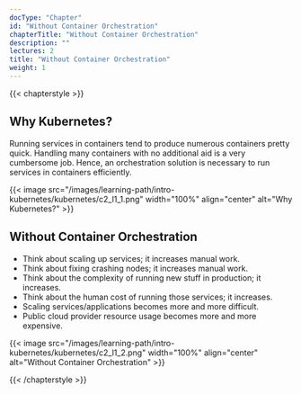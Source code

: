```yaml
---
docType: "Chapter"
id: "Without Container Orchestration"
chapterTitle: "Without Container Orchestration"
description: ""
lectures: 2
title: "Without Container Orchestration"
weight: 1
---
```

{{< chapterstyle >}}

<h2 class="chapter-sub-heading">Why Kubernetes?</h2>

Running services in containers tend to produce numerous containers pretty quick. Handling many containers with no additional aid is a very cumbersome job. Hence, an orchestration solution is necessary to run services in containers efficiently.

{{< image src="/images/learning-path/intro-kubernetes/kubernetes/c2_l1_1.png" width="100%" align="center" alt="Why Kubernetes?" >}}

<h2 class="chapter-sub-heading">Without Container Orchestration</h2>

<ul>
    <li>Think about scaling up services; it increases manual work.</li>
    <li>Think about fixing crashing nodes; it increases manual work.</li>
    <li>Think about the complexity of running new stuff in production; it increases.</li>
    <li>Think about the human cost of running those services; it increases.</li>
    <li>Scaling services/applications becomes more and more difficult.</li>
    <li>Public cloud provider resource usage becomes more and more expensive.</li>
</ul>

{{< image src="/images/learning-path/intro-kubernetes/kubernetes/c2_l1_2.png" width="100%" align="center" alt="Without Container Orchestration" >}}

{{< /chapterstyle >}}